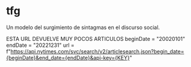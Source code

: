 # tfg
Un modelo del surgimiento de sintagmas en el discurso social.

ESTA URL DEVUELVE MUY POCOS ARTICULOS
    beginDate = "20020101"
    endDate = "20221231"
    url = f"https://api.nytimes.com/svc/search/v2/articlesearch.json?begin_date={beginDate}&end_date={endDate}&api-key={KEY}"
